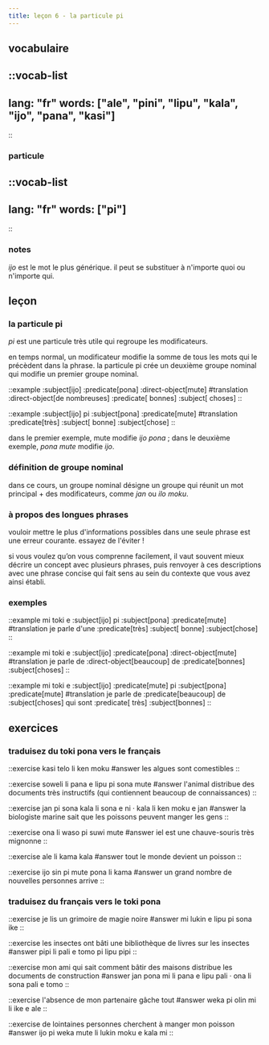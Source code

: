 ```yaml
---
title: leçon 6 - la particule pi 
---
```


## vocabulaire
::vocab-list
---
lang: "fr"
words: ["ale", "pini", "lipu", "kala", "ijo", "pana", "kasi"]
---
::

### particule
::vocab-list
---
lang: "fr"
words: ["pi"]
---
::

### notes
*ijo* est le mot le plus générique. il peut se substituer à n'importe quoi ou n'importe qui.


## leçon
### la particule pi
*pi* est une particule très utile qui regroupe les modificateurs.

en temps normal, un modificateur modifie la somme de tous les mots qui le précèdent dans la phrase. la particule pi crée un deuxième groupe nominal qui modifie un premier groupe nominal. 

::example
:subject[ijo] :predicate[pona] :direct-object[mute]
#translation
:direct-object[de nombreuses] :predicate[ bonnes] :subject[ choses]
::

::example
:subject[ijo] pi :subject[pona] :predicate[mute]
#translation
:predicate[très] :subject[ bonne] :subject[chose]
::

dans le premier exemple, mute modifie *ijo pona* ; dans le deuxième exemple, *pona mute* modifie *ijo*.

### définition de groupe nominal
dans ce cours, un groupe nominal désigne un groupe qui réunit un mot principal + des modificateurs, comme *jan* ou *ilo moku*.

### à propos des longues phrases
vouloir mettre le plus d'informations possibles dans une seule phrase est une erreur courante. essayez de l'éviter !

si vous voulez qu’on vous comprenne facilement, il vaut souvent mieux décrire un concept avec plusieurs phrases, puis renvoyer à ces descriptions avec une phrase concise qui fait sens au sein du contexte que vous avez ainsi établi.

### exemples
::example
mi toki e :subject[ijo] pi :subject[pona] :predicate[mute]
#translation
je parle d'une :predicate[très] :subject[ bonne] :subject[chose]
::

::example
mi toki e :subject[ijo] :predicate[pona] :direct-object[mute]
#translation
je parle de :direct-object[beaucoup] de :predicate[bonnes] :subject[choses]
::

::example
mi toki e :subject[ijo] :predicate[mute] pi :subject[pona] :predicate[mute]
#translation
je parle de :predicate[beaucoup] de :subject[choses] qui sont :predicate[ très] :subject[bonnes]
::

## exercices
### traduisez du toki pona vers le français
::exercise
kasi telo li ken moku
#answer
les algues sont comestibles
::

::exercise
soweli li pana e lipu pi sona mute
#answer
l'animal distribue des documents très instructifs (qui contiennent beaucoup de connaissances)
::

::exercise
jan pi sona kala li sona e ni · kala li ken moku e jan
#answer
la biologiste marine sait que les poissons peuvent manger les gens
::

::exercise
ona li waso pi suwi mute
#answer
iel est une chauve-souris très mignonne
::

::exercise
ale li kama kala
#answer
tout le monde devient un poisson
::

::exercise
ijo sin pi mute pona li kama
#answer
un grand nombre de nouvelles personnes arrive
::

### traduisez du français vers le toki pona
::exercise
je lis un grimoire de magie noire
#answer
mi lukin e lipu pi sona ike
::

::exercise
les insectes ont bâti une bibliothèque de livres sur les insectes
#answer
pipi li pali e tomo pi lipu pipi
::

::exercise
 mon ami qui sait comment bâtir des maisons distribue les documents de construction 
#answer
jan pona mi li pana e lipu pali · ona li sona pali e tomo
::

::exercise
l'absence de mon partenaire gâche tout
#answer
weka pi olin mi li ike e ale
::

::exercise
 de lointaines personnes cherchent à manger mon poisson 
#answer
ijo pi weka mute li lukin moku e kala mi
::